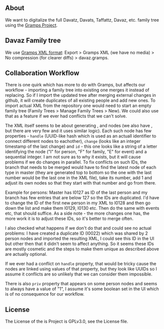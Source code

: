 ## About
We want to digitalize the full Davatz, Davats, Taffattz, Davaz, etc. family tree using the [Gramps Project](https://gramps-project.org).

## Davaz Family tree
We use [Gramps XML format](https://gramps-project.org/wiki/index.php/Database_Formats): 
Export > Gramps XML (we have no media) > No compression (for clearer diffs) > davaz.gramps. 

## Collaboration Workflow

There is one quirk which has more to do with Gramps, but affects our workflow - importing a family tree into existing one merges it instead of replacing. So if I import the updated tree after merging external changes in github, it will create duplicates of all existing people and add new ones. To import actual XML from the repository one would need to start an empty family tree (Family Trees > Manage Family Trees > New). We could also use that as a feature if we ever had conflicts that we can't solve.

The XML itself seems to be about generating <person>, <family> and <event> nodes (we also have <places>, but there are very few and it uses similar logic). Each such node has few properties - `handle` (UUID-like hash which is used as an actuall identifier to connect different nodes to eachother), `change` (looks like an integer timestamp of the last change) and `id` - this one looks like a string of a letter identifying the node ("I" for person, "F" for family, "E" for event) and a sequential integer. I am not sure as to why it exists, but it will cause problems if we do changes in parallel. To fix conflicts on such IDs, the branch that needs to be merged would have to find the latest node of each type in master (they are generated top to bottom so the one with the last number would be the last one in the XML file), take its number, add 1 and adjust its own nodes so that they start with that number and go from there. 

Example for persons: Master has I0127 as ID of the last person and my branch has few entries that are below 127 so the IDs are duplicated. I'd have to change the ID of the first new person in my XML to I0128 and then go down the list and make them I0129, I0130 etc. Then do the same with events etc, that should suffice. As a side note - the more changes one has, the more work it is to adjust these IDs, so it's better to merge often.

I also checked what happens if we don't do that and could see no actual problems: I have created a duplicate ID (I0022) which was shared by 2 person nodes and imported the resulting XML, I could see this ID in the UI but other then that it didn't seem to affect anything. So it seems these IDs are mostly cosmetic and the steps to make them unique as described above are actually optional.

If we ever had a conflict on `handle` property, that would be tricky cause the nodes are linked using values of that property, but they look like UUIDs so I assume it conflicts are so unlikely that we can consider them impossible.

There is also `priv` property that appears on some person nodes and seems to always have a value of "1", I assume it's some boolean set in the UI which is of no consequence for our workflow.

## License
The License of the is Project is GPLv3.0, see the License file.
